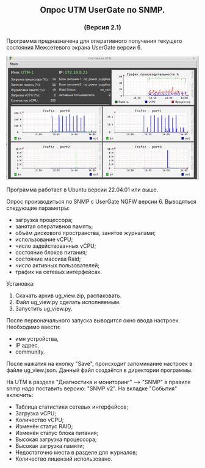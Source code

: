 <h2 align="center">Опрос UTM UserGate по SNMP.</h2>
<h3 align="center">(Версия 2.1)</h3>

Программа предназначена для оперативного получения текущего состояния Межсетевого экрана UserGate версии 6.

<p align="center"><img src="utm.png"></p>

Программа работает в Ubuntu версии 22.04.01 или выше.<br>

Опрос производиться по SNMP c UserGate NGFW версии 6. Выводяться следующие параметры:
- загрузка процессора;
- занятая оперативноя память;
- объём дискового пространства, занятое журналами;
- использование vCPU;
- число задействованных vCPU;
- состояние блоков питания;
- состояние массива Raid;
- число активных пользователей;
- трафик на сетевых интерфейсах.

Установка:
1. Скачать архив ug_view.zip, распаковать.
2. Файл ug_view.py сделать исполняемым.
3. Запустить ug_view.py.

После первоначального запуска выводится окно ввода настроек. Необходимо ввести:
- имя устройства,
- IP адрес,
- community.

После нажатия на кнопку "Save", происходит запоминание настроек в файле ug_view.json. Данный файл создаётся в директории программы.

На UTM в разделе "Диагностика и мониторинг" --> "SNMP" в правиле snmp надо поставить версию: "SNMP v2".
На вкладке "События" включить:
- Таблица статистики сетевых интерфейсов;
- Загрузка vCPU;
- Количество vCPU;
- Изменён статус RAID;
- Изменён статус блока питания;
- Высокая загрузка процессора;
- Высокая загрузка памяти;
- Недостаточно места в разделе для журналов;
- Количество лицензий использовано.
